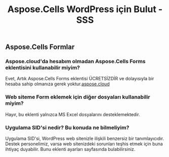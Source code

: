﻿---
title: Aspose.Cells WordPress için Bulut - SSS
second_title: Aspose.Cells Cloud Documen
type: docs
url: /tr/aspose-cells-cloud-for-wordpress-faqs/
description: Aspose.Cells Bulut, oluşturma, dönüştürme, birleştirme, bölme, koruma, iç nesne işlemleri vb. için Excel'i destekler
weight: 40
kwords: Excel, Office Cloud, REST API, Elektronik Tablo, PDF, CSV, Json, Markdwon, Aspose.Cells WordPress için Bulut - SSS
---
## Aspose.Cells Formlar
### Aspose.cloud'da hesabım olmadan Aspose.Cells Forms eklentisini kullanabilir miyim?
 Evet, Artık Aspose.Cells Forms eklentisi ÜCRETSİZDİR ve dolayısıyla bir hesaba sahip olmanıza gerek yoktur.[aspose.cloud](https://www.aspose.cloud/)
### Web siteme Form eklemek için diğer dosyaları kullanabilir miyim?
Hayır, bu eklenti yalnızca MS Excel dosyalarını desteklemektedir.
### Uygulama SID'si nedir? Bu konuda ne bilmeliyim?
Uygulama SID'si, WordPress web sitenizle ilişkili benzersiz bir tanımlayıcıdır. Destek personelimiz, varsa web sitenizdeki sorunları teşhis etmek için buna ihtiyaç duyabilir. Bunu eklenti ayarları sayfasında bulabilirsiniz.
